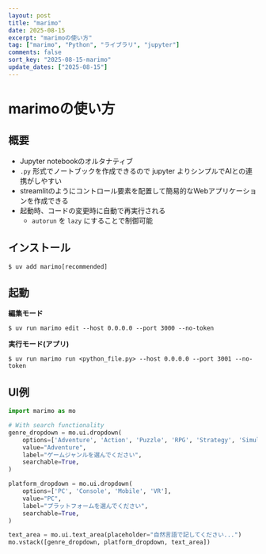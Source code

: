 ```yaml
---
layout: post
title: "marimo"
date: 2025-08-15
excerpt: "marimoの使い方"
tag: ["marimo", "Python", "ライブラリ", "jupyter"]
comments: false
sort_key: "2025-08-15-marimo"
update_dates: ["2025-08-15"]
---
```


# marimoの使い方

## 概要
 - Jupyter notebookのオルタナティブ
 - `.py` 形式でノートブックを作成できるので jupyter よりシンプルでAIとの連携がしやすい
 - streamlitのようにコントロール要素を配置して簡易的なWebアプリケーションを作成できる
 - 起動時、コードの変更時に自動で再実行される
   - `autorun` を `lazy` にすることで制御可能

## インストール

```console
$ uv add marimo[recommended]
```

## 起動 

**編集モード**

```console
$ uv run marimo edit --host 0.0.0.0 --port 3000 --no-token
```

**実行モード(アプリ)**

```console
$ uv run marimo run <python_file.py> --host 0.0.0.0 --port 3001 --no-token
```

## UI例

```python
import marimo as mo

# With search functionality
genre_dropdown = mo.ui.dropdown(
    options=['Adventure', 'Action', 'Puzzle', 'RPG', 'Strategy', 'Simulation'],
    value="Adventure",
    label="ゲームジャンルを選んでください",
    searchable=True,
)

platform_dropdown = mo.ui.dropdown(
    options=['PC', 'Console', 'Mobile', 'VR'],
    value="PC",
    label="プラットフォームを選んでください",
    searchable=True,
)

text_area = mo.ui.text_area(placeholder="自然言語で記してください...")
mo.vstack([genre_dropdown, platform_dropdown, text_area])
```

